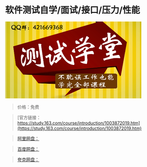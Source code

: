 # 软件测试自学/面试/接口/压力/性能

![img](../../../assets/study163/free/7790A3547A5F98A5B725CA5D2EED646D.png)

> 价格：免费

> [官方链接：https://study.163.com/course/introduction/1003872019.htm](https://study.163.com/course/introduction/1003872019.htm)

> [阿里网盘：]()

> [百度网盘：]()

> [夸克网盘：]()
